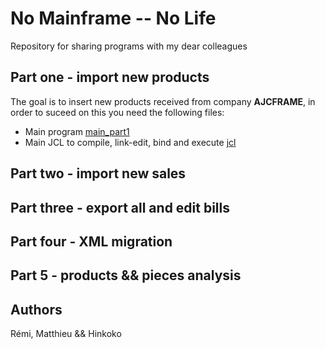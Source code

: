 # **No Mainframe -- No Life**

Repository for sharing programs with my dear colleagues 


##  **Part one - import new products**

The goal is to insert new products received from company **AJCFRAME**, in order to suceed on this you need the following files:
- Main program [main_part1](./Programs/COBOL/iprod_part_principal.cob)
- Main JCL to compile, link-edit, bind and execute [jcl](./Programs/JCL/JCL_partie1.jcl)


## **Part two - import new sales**



## **Part three - export all and edit bills**


## **Part four - XML migration**

## **Part 5 - products && pieces analysis**




## **Authors**

Rémi, Matthieu && Hinkoko

 









